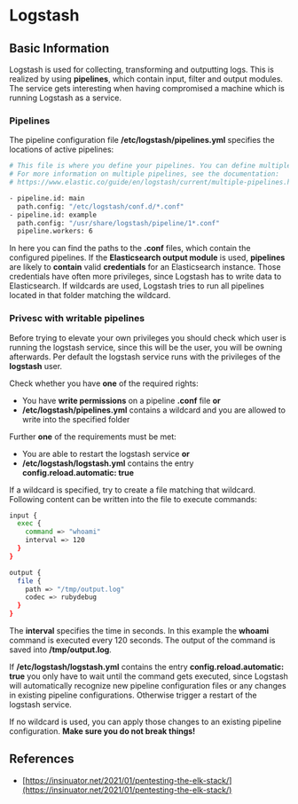 # Logstash

## Basic Information

Logstash is used for collecting, transforming and outputting logs. This is realized by using **pipelines**, which contain input, filter and output modules. The service gets interesting when having compromised a machine which is running Logstash as a service.

### Pipelines

The pipeline configuration file **/etc/logstash/pipelines.yml** specifies the locations of active pipelines:

```bash
# This file is where you define your pipelines. You can define multiple.
# For more information on multiple pipelines, see the documentation:
# https://www.elastic.co/guide/en/logstash/current/multiple-pipelines.html

- pipeline.id: main
  path.config: "/etc/logstash/conf.d/*.conf"
- pipeline.id: example
  path.config: "/usr/share/logstash/pipeline/1*.conf"
  pipeline.workers: 6
```

In here you can find the paths to the **.conf** files, which contain the configured pipelines. If the **Elasticsearch output module** is used, **pipelines** are likely to **contain** valid **credentials** for an Elasticsearch instance. Those credentials have often more privileges, since Logstash has to write data to Elasticsearch. If wildcards are used, Logstash tries to run all pipelines located in that folder matching the wildcard.

### Privesc with writable pipelines

Before trying to elevate your own privileges you should check which user is running the logstash service, since this will be the user, you will be owning afterwards. Per default the logstash service runs with the privileges of the **logstash** user.

Check whether you have **one** of the required rights:

* You have **write permissions** on a pipeline **.conf** file **or**
* **/etc/logstash/pipelines.yml** contains a wildcard and you are allowed to write into the specified folder

Further **one** of the requirements must be met:

* You are able to restart the logstash service **or**
* **/etc/logstash/logstash.yml** contains the entry **config.reload.automatic: true**

If a wildcard is specified, try to create a file matching that wildcard. Following content can be written into the file to execute commands:

```bash
input {
  exec {
    command => "whoami"
    interval => 120
  }
}

output {
  file {
    path => "/tmp/output.log"
    codec => rubydebug
  }
}
```

The **interval** specifies the time in seconds. In this example the **whoami** command is executed every 120 seconds. The output of the command is saved into **/tmp/output.log**.

If **/etc/logstash/logstash.yml** contains the entry **config.reload.automatic: true** you only have to wait until the command gets executed, since Logstash will automatically recognize new pipeline configuration files or any changes in existing pipeline configurations. Otherwise trigger a restart of the logstash service.

If no wildcard is used, you can apply those changes to an existing pipeline configuration. **Make sure you do not break things!**

## References

* [https://insinuator.net/2021/01/pentesting-the-elk-stack/](https://insinuator.net/2021/01/pentesting-the-elk-stack/)
